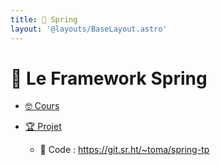 ```yaml
---
title:  Spring
layout: '@layouts/BaseLayout.astro'
---
```


#  Le Framework Spring

- [🤓 Cours](/spring/cours)

- [🏆 Projet](/spring/projet)
  -   Code : <https://git.sr.ht/~toma/spring-tp>

